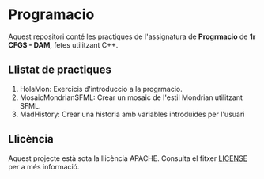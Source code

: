 # Programacio

Aquest repositori conté les practiques de l'assignatura de **Progrmacio** de **1r CFGS - DAM**, fetes utilitzant C++.

## Llistat de practiques
  1. HolaMon: Exercicis d'introduccio a la progrmacio.
  2. MosaicMondrianSFML: Crear un mosaic de l'estil Mondrian utilitzant SFML.
  3. MadHistory: Crear una historia amb variables introduides per l'usuari

## Llicència

Aquest projecte està sota la llicència APACHE. Consulta el fitxer [LICENSE](LICENSE) per a més informació.
